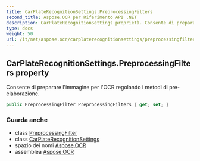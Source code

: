 ```yaml
---
title: CarPlateRecognitionSettings.PreprocessingFilters
second_title: Aspose.OCR per Riferimento API .NET
description: CarPlateRecognitionSettings proprietà. Consente di preparare limmagine per lOCR regolando i metodi di preelaborazione.
type: docs
weight: 50
url: /it/net/aspose.ocr/carplaterecognitionsettings/preprocessingfilters/
---
```

## CarPlateRecognitionSettings.PreprocessingFilters property

Consente di preparare l'immagine per l'OCR regolando i metodi di pre-elaborazione.

```csharp
public PreprocessingFilter PreprocessingFilters { get; set; }
```

### Guarda anche

* class [PreprocessingFilter](../../../aspose.ocr.models.preprocessingfilters/preprocessingfilter/)
* class [CarPlateRecognitionSettings](../)
* spazio dei nomi [Aspose.OCR](../../carplaterecognitionsettings/)
* assemblea [Aspose.OCR](../../../)


